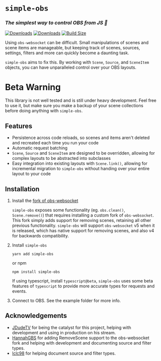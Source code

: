 # `simple-obs`

### _The simplest way to control OBS from JS 🎥_

[![Downloads](https://img.shields.io/npm/dt/simple-obs.svg?style=flat&colorA=000000&colorB=000000)](https://www.npmjs.com/package/simple-obs)
[![Downloads](https://img.shields.io/npm/v/simple-obs.svg?style=flat&colorA=000000&colorB=000000)](https://www.npmjs.com/package/simple-obs)
[![Build Size](https://img.shields.io/bundlephobia/min/simple-obs?label=bundle%20size&style=flat&colorA=000000&colorB=000000)](https://bundlephobia.com/result?p=simple-obs)

Using `obs-websocket` can be difficult. Small manipulations of scenes and scene items are manageable, but keeping track of scenes, sources, settings, filters and more can quickly become a daunting task.

`simple-obs` aims to fix this. By working with `Scene`, `Source`, and `SceneItem` objects, you can have unparalleled control over your OBS layouts.

# Beta Warning

This library is not well tested and is still under heavy development. Feel free to use it, but make sure you make a backup of your scene collections before doing anything with `simple-obs`.

## Features

- Persistence across code reloads, so scenes and items aren't deleted and recreated each time you run your code
- Automatic request batching
- `Scene`, `Source` and `SceneItem` are designed to be overridden, allowing for complex layouts to be abstracted into subclasses
- Easy integration into existing layouts with `Scene.link()`, allowing for incremental migration to `simple-obs` without handing over your entire layout to your code

## Installation

1. Install the [fork of obs-websocket](https://github.com/MemedowsTeam/obs-websocket/releases)
  
    `simple-obs` exposes some functionality (eg. `obs.clean()`, `Scene.remove()`) that requires installing a custom fork of `obs-websocket`. This fork simply adds support for removing scenes, retaining all other previous functionality. `simple-obs` will support `obs-websocket` v5 when it is released, which has native support for removing scenes, and also v4 for backwards compatibility.

2. Install `simple-obs`

    ```
    yarn add simple-obs
    ```

    or npm

    ```
    npm install simple-obs
    ```
    
    If using typescript, install `typescript@beta`,  `simple-obs` uses some beta features of `typescript` to provide more accurate types for requests and events.  

3. Connect to OBS. See the example folder for more info.

## Acknowledgements
- [JDudeTV](https://twitch.tv/jdudetv) for being the catalyst for this project, helping with development and using in production on his stream.
- [HannahGBS](https://twitter.com/hannah_gbs) for adding RemoveScene support to the obs-websocket fork and helping with development and documenting source and filter types.
- [lclc98](https://github.com/lclc98) for helping document source and filter types.
